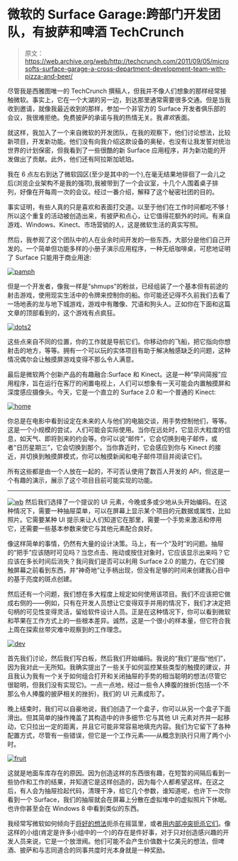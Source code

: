 # 微软的 Surface Garage:跨部门开发团队，有披萨和啤酒 TechCrunch

> 原文：<https://web.archive.org/web/http://techcrunch.com/2011/09/05/microsofts-surface-garage-a-cross-department-development-team-with-pizza-and-beer/>

尽管我是西雅图唯一的 TechCrunch 撰稿人，但我并不像人们想象的那样经常接触微软。事实上，它在一个大湖的另一边，到达那里通常需要很多交通。但是当我收到邀请，就像我最近收到的那样，参加一个非官方的 Surface 开发者俱乐部的会议，我很难拒绝。免费披萨的承诺与我的热情无关。我*喜欢*表面。

就这样，我加入了一个来自微软的开发团队，在我的观察下，他们讨论想法，比较新项目，开发新功能。他们没有向我介绍这款设备的奥秘，也没有让我发誓对统治世界的计划保密，但我看到了一些很酷的新 Surface 应用程序，并为新功能的开发做出了贡献。此外，他们还有阿拉斯加琥珀。

我在 6 点左右到达了微软园区(至少是其中的一个),在毫无结果地徘徊了一会儿之后(浏览企业架构不是我的强项),我被带到了一个会议室，十几个人围着桌子排列，好像在开每周一次的会议。经过一番介绍，解释了这个秘密社团的目的。

事实证明，有些人真的只是喜欢和表面打交道。以至于他们在工作时间都吃不够！所以这个重复的活动被创造出来，有披萨和点心，让它值得花额外的时间。有来自游戏、Windows、Kinect、市场营销的人，这是微软生活的真实写照。

然后，我参观了这个团队中的人在业余时间开发的一些东西，大部分是他们自己开发的。一个简单但功能多样的小册子演示应用程序，一种无纸咖啡桌，可悲地证明了 Surface 只能用于商业用途:

[![](img/e20c45b7312c690494e0de67ee0d7789.png "pamph")](https://web.archive.org/web/20230205021211/https://techcrunch.com/wp-content/uploads/2011/09/pamph.jpg)

但是一个开发者，像我一样是“shmups”的粉丝，已经组装了一个基本但有前途的射击游戏，使用现实生活中的令牌来控制你的船。你可能还记得不久前我们去看了一场地表的龙与地下城游戏，游戏中有雕像、咒语和狗头人。正如你在下面和这篇文章的顶部看到的，这个游戏有点疯狂。

[![](img/6d71deacd5696136e24bcede448d09b9.png "dots2")](https://web.archive.org/web/20230205021211/https://techcrunch.com/wp-content/uploads/2011/09/dots2.jpg)

这些点来自不同的位置，你的工作就是导航它们。你移动你的飞船，把它指向你想射击的地方，等等。拥有一个可以玩的实体项目有助于解决触感缺乏的问题，这种情况偶尔会让触摸屏游戏变得不那么令人满意。

最后是微软两个创新产品的有趣融合:Surface 和 Kinect。这是一种“早间简报”应用程序，旨在运行在客厅的闲置电视上，人们可以想象有一天可能会内置触摸屏和深度感应摄像头。今天，它是一个直立的 Surface 2.0 和一个普通的 Kinect:

[![](img/7125e40b28d0180c15f5ef99c03c1c01.png "home")](https://web.archive.org/web/20230205021211/https://techcrunch.com/wp-content/uploads/2011/09/home.jpg)

你总是在电影中看到设定在未来的人与他们的电脑交谈，用手势控制他们，等等。这是一个小规模的尝试，人们可能会实际使用。当你在远处时，它显示大粒度的信息，如天气、即将到来的约会等。你可以说“邮件”，它会切换到电子邮件，或者“日历星期三”，它会切换到那个。当你靠近时，它会感应到你与 Kinect 的接近，并切换到触摸屏模式，你可以触摸新闻和电子邮件项目并阅读它们。

所有这些都是由一个人放在一起的，不可否认使用了数百人开发的 API，但这是一个有趣的演示，展示了这个项目目前可能实现的功能。

* * *

[![](img/f4d6d434a156024e69310b37c9c74813.png "wb")](https://web.archive.org/web/20230205021211/https://techcrunch.com/wp-content/uploads/2011/09/wb.jpg) 然后我们选择了一个提议的 UI 元素，今晚或多或少地从头开始编码。在这种情况下，需要一种抽屉菜单，可以在屏幕上显示某个项目的元数据或属性，比如照片。它需要某种 UI 提示来让人们知道它在那里，需要一个手势来激活和停用它，还需要一些基本参数来使它与其他元素配合良好。

像这样简单的事情，仍然有大量的设计决策。马上，有一个“及时”的问题。抽屉的“把手”应该随时可见吗？当您点击、拖动或按住对象时，它应该显示出来吗？它应该在多长时间后消失？我问我们是否可以利用 Surface 2.0 的能力，在它们接触屏幕之前看到东西，并“神奇地”让手柄出现，但没有足够的时间来创建我心目中的基于亮度的斑点创建。

然后还有一个问题，我们想在多大程度上规定如何使用该项目。我们不应该把它做成右侧的——例如，只有在开发人员想让它变得双手并用的情况下，我们才决定把句柄的可见性变得灵活，留给软件设计人员。正是在这种情况下，你可以看到微软和苹果在工作方式上的一些根本差异。诚然，这是一个很小的样本量，但它符合我上周在探索丝带灾难中观察到的工作理念。

[![](img/ee6bcc72dc8b162be5d1baa02769edee.png "dev")](https://web.archive.org/web/20230205021211/https://techcrunch.com/wp-content/uploads/2011/09/dev.jpg)

首先我们讨论，然后我们写白板，然后我们开始编码。我说的“我们”是指“他们”，因为我对此一无所知。我确实提出了一些关于如何监控某些类型的触摸的建议，并且我认为我有一个关于如何组合打开和关闭抽屉的手势的相当聪明的想法(尽管它很聪明，但我们没有实现它)。一点一点地，经过一些令人捧腹的挫折(包括一个不那么令人捧腹的披萨相关的挫折)，我们的 UI 元素成形了。

晚上结束时，我们可以自豪地说，我们创造了一个盒子，你可以从另一个盒子下面滑出。但其简单的操作掩盖了其构造中的许多细节:它与其他 UI 元素对齐并一起移动，它只拉出一定的距离，并且它可能非常容易地填充内容。我们为它留下了各种配置方式，尽管有一些错误，但它是一个工作元素——从概念到执行只用了两个小时。

[![](img/159fe19db784dc9167488b9201c4dec3.png "fruit")](https://web.archive.org/web/20230205021211/https://techcrunch.com/wp-content/uploads/2011/09/fruit.jpg)

这就是地面车库存在的原因。因为创造这样的东西很有趣，在短暂的间隔后看到一些协作和工作的结果，并知道它是这样创造的，因为每个人都希望这样。在这之后，有人会为抽屉捡起代码，清理干净，给它几个参数，谁知道呢，也许下一次你看到一个 Surface，我们的抽屉就会在屏幕上分散在虚拟堆中的虚拟照片下休眠。也许你甚至会在 Windows 8 中看到类似的东西。

我经常写微软如何倾向于[将好的想法](https://web.archive.org/web/20230205021211/https://techcrunch.com/2010/03/06/its-time-for-microsoft-to-turn-itself-upside-down/)扼杀在摇篮里，或者[用内部冲突扼杀它们](https://web.archive.org/web/20230205021211/https://techcrunch.com/tag/kin/)。像这样的小组(肯定是许多小组中的一个)的存在是件好事，对于只对创造感兴趣的开发人员来说，它是一个放泄阀。他们可能不会产生价值数十亿美元的想法，但啤酒、披萨和与志同道合的同事共度时光本身就是一种奖励。
